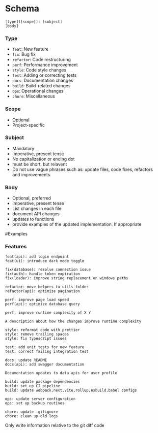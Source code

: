 # Schema
```
[type]([scope]): [subject] 
[body] 
```

### Type
- `feat`: New feature
- `fix`: Bug fix
- `refactor`: Code restructuring
- `perf`: Performance improvement
- `style`: Code style changes
- `test`: Adding or correcting tests
- `docs`: Documentation changes
- `build`: Build-related changes
- `ops`: Operational changes
- `chore`: Miscellaneous

### Scope
- Optional
- Project-specific

### Subject
- Mandatory
- Imperative, present tense
- No capitalization or ending dot
- must be short, but relavent 
- Do not use vague phrases such as: update files, code fixes, refactors and improvements

### Body
- Optional, preferred
- Imperative, present tense
- List changes in each file
- document API changes
- updates to functions
- provide examples of the updated implementation. If appropriate

#Examples

### Features
```
feat(api): add login endpoint
feat(ui): introduce dark mode toggle
```

```
fix(database): resolve connection issue
fix(auth): handle token expiration
fix(loader): improve string replacement on windows paths
```

```
refactor: move helpers to utils folder
refactor(api): optimize pagination
```

```
perf: improve page load speed
perf(api): optimize database query

perf: improve runtime complexity of X Y

A description about how the changes improve runtime complexity
```

```
style: reformat code with prettier
style: remove trailing spaces
style: fix typescript issues
```


```
test: add unit tests for new feature
test: correct failing integration test
```

```
docs: update README
docs(api): add swagger documentation

Documentation updates to data apis for user profile
```

```
build: update package dependencies
build: set up CI pipeline
build: update webpack,next,vite,rollup,esbuild,babel configs
```

```
ops: update server configuration
ops: set up backup routines
```

```
chore: update .gitignore
chore: clean up old logs
```

Only write information relative to the git diff code